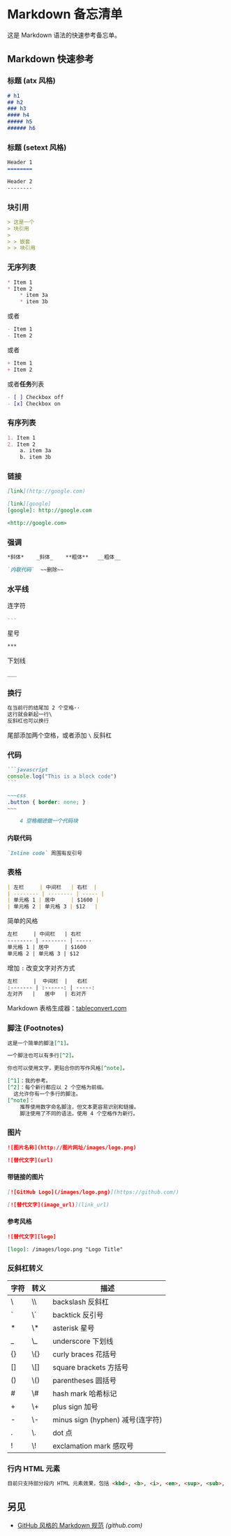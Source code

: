 
<!-- 
Source: https://github.com/jaywcjlove/reference/blob/main/docs/markdown.md
Retrieved on: 2025-05-12
-->

Markdown 备忘清单
===

这是 Markdown 语法的快速参考备忘单。

Markdown 快速参考
----

### 标题 (atx 风格)

```markdown
# h1
## h2
### h3
#### h4
##### h5
###### h6
```

### 标题 (setext 风格)

```markdown
Header 1
========
```

```markdown
Header 2
--------
```

### 块引用

```markdown
> 这是一个
> 块引用
>
> > 嵌套
> > 块引用
```

### 无序列表
<!--rehype:wrap-class=row-span-3-->

```markdown
* Item 1
* Item 2
    * item 3a
    * item 3b
```

或者

```markdown
- Item 1
- Item 2
```

或者

```markdown
+ Item 1
+ Item 2
```

或者**任务**列表

```markdown
- [ ] Checkbox off
- [x] Checkbox on
```

### 有序列表

```markdown
1. Item 1
2. Item 2
    a. item 3a
    b. item 3b
```

### 链接

```markdown
[link](http://google.com)

[link][google]
[google]: http://google.com

<http://google.com>
```

### 强调

```markdown
*斜体*    _斜体_    **粗体**   __粗体__

`内联代码`  ~~删除~~
```

### 水平线
<!--rehype:wrap-class=row-span-2-->

连字符

```markdown
---
```

星号

```markdown
***
```

下划线

```markdown
___
```

### 换行

```markdown
在当前行的结尾加 2 个空格··
这行就会新起一行\
反斜杠也可以换行
```

尾部添加两个空格，或者添加 `\` 反斜杠

### 代码

````markdown
```javascript
console.log("This is a block code")
```
````

```markdown
~~~css
.button { border: none; }
~~~
```

```markdown
    4 空格缩进做一个代码块
```

#### 内联代码

```markdown
`Inline code` 周围有反引号
```

### 表格

```markdown
| 左栏     | 中间栏   | 右栏  |
| -------- | -------- | ----- |
| 单元格 1 | 居中     | $1600 |
| 单元格 2 | 单元格 3 | $12   |
```

简单的风格

```markdown
左栏     | 中间栏   | 右栏  
-------- | -------- | -----
单元格 1 | 居中     | $1600
单元格 2 | 单元格 3 | $12 
```

增加 `:` 改变文字对齐方式

```markdown
左栏     |  中间栏  |   右栏 
:------- | :------: | -----: 
左对齐   |   居中   | 右对齐
```

Markdown 表格生成器：[tableconvert.com](https://tableconvert.com/)

### 脚注 (Footnotes)

```markdown
这是一个简单的脚注[^1]。

一个脚注也可以有多行[^2]。

你也可以使用文字，更贴合你的写作风格[^note]。

[^1]：我的参考。
[^2]：每个新行都应以 2 个空格为前缀。
  这允许你有一个多行的脚注。
[^note]：
    推荐使用数字命名脚注，但文本更容易识别和链接。
    脚注使用了不同的语法，使用 4 个空格作为新行。
```

### 图片
<!--rehype:wrap-class=col-span-2-->

```markdown
![图片名称](http://图片网址/images/logo.png)

![替代文字](url)
```

#### 带链接的图片

```markdown
[![GitHub Logo](/images/logo.png)](https://github.com/)

[![替代文字](image_url)](link_url)
```

#### 参考风格

```markdown
![替代文字][logo]

[logo]: /images/logo.png "Logo Title"
```

### 反斜杠转义
<!--rehype:wrap-class=row-span-2-->

| 字符 | 转义 | 描述 |
|------------|--------|-------------|
| <pur>\\</pur>         | \\\\   | backslash 反斜杠             |
| <pur>\`</pur>         | \\\`   | backtick 反引号              |
| <pur>\*</pur>         | \\\*   | asterisk 星号                |
| <pur>\_</pur>         | \\\_   | underscore 下划线            |
| <pur>\{\}</pur>       | \\\{\} | curly braces 花括号          |
| <pur>\[\]</pur>       | \\\[\] | square brackets 方括号       |
| <pur>\(\)</pur>       | \\\(\) | parentheses 圆括号           |
| <pur>\#</pur>         | \\\#   | hash mark 哈希标记           |
| <pur>\+</pur>         | \\\+   | plus sign 加号               |
| <pur>\-</pur>         | \\\-   | minus sign \(hyphen\) 减号(连字符) |
| <pur>\.</pur>         | \\\.   | dot 点                      |
| <pur>\!</pur>         | \\\!   | exclamation mark 感叹号      |

### 行内 HTML 元素
<!--rehype:wrap-class=col-span-2-->

```html
目前只支持部分段内 HTML 元素效果，包括 <kbd>, <b>, <i>, <em>, <sup>, <sub>, <br>
```

另见
----

- [GitHub 风格的 Markdown 规范](https://github.github.com/gfm/) _(github.com)_
